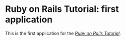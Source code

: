 # Ruby on Rails Tutorial: first application

This is the first application for the [*Ruby on Rails Tutorial*](http://railstutorial.org/).

